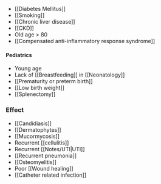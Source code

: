 - [[Diabetes Mellitus]]
- [[Smoking]]
- [[Chronic liver disease]]
- [[CKD]]
- Old age > 80 
- [[Compensated anti-inflammatory response syndrome]] 

#### Pediatrics 
- Young age
- Lack of [[Breastfeeding]] in [[Neonatology]]
- [[Prematurity or preterm birth]] 
- [[Low birth weight]] 
- [[Splenectomy]] 

### Effect
- [[Candidiasis]] 
- [[Dermatophytes]]
- [[Mucormycosis]] 
- Recurrent [[cellulitis]] 
- Recurrent [[Notes/UTI|UTI]]
- [[Recurrent pneumonia]] 
- [[Osteomyelitis]] 
- Poor [[Wound healing]]
- [[Catheter related infection]] 

